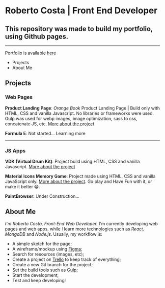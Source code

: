 # Roberto Costa | Front End Developer
## This repository was made to build my portfolio, using Github pages.
***
Portfolio is available [here](https://betocostadev.github.io/)
* Projects
* About Me

## Projects


### Web Pages
**Product Landing Page**: *Orange Book* Product Landing Page | Build only with HTML, CSS and vanilla Javascript. No libraries or frameworks were used. Gulp was used for webp images, image optimization, sass to css, concatenate JS, etc.
[More about the project](https://github.com/betocostadev/betocostadev.github.io/tree/master/webpages/prod_landing)


**Formula E**: Not started... Learning more
***

### JS Apps
**VDK (Virtual Drum Kit)**: Project build using HTML, CSS and vanilla Javascript.
[More about the project](https://github.com/betocostadev/betocostadev.github.io/tree/master/apps/vdk)


**Material Icons Memory Game**: Project made using HTML, CSS and vanilla JavaScript only.
[More about the project](https://github.com/betocostadev/betocostadev.github.io/blob/master/apps/memgame/).
Go play and Have Fun with it, or make it better 😁.

**PaintBrowser**: Under Construction...

## About Me

*I'm Roberto Costa, Front-End Web Developer.*
I'm currently developing web pages and web apps, while I learn more technologies such as *React, MongoDB* and *Node.js*.
Usually, my workflow is:
* A simple sketch for the page;
* A wireframe/mockup using [Figma](https://www.figma.com/);
* Search for resources (images, etc);
* Create a project on [Trello](https://trello.com/) to keep track of everything;
* Create a new Git branch for the project;
* Set the build tools such as [Gulp](https://gulpjs.com/);
* Start the development;
* Test and keep developing!